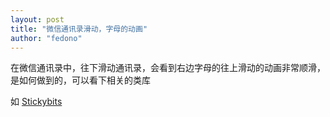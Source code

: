 ```yaml
---
layout: post 
title: "微信通讯录滑动，字母的动画" 
author: "fedono"
---
```


在微信通讯录中，往下滑动通讯录，会看到右边字母的往上滑动的动画非常顺滑，是如何做到的，可以看下相关的类库

如 [Stickybits](https://github.com/yowainwright/stickybits#readme) 

